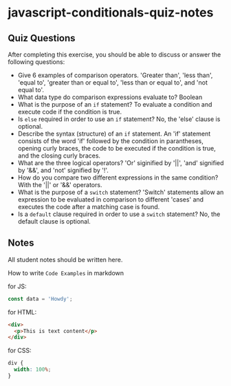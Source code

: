 # javascript-conditionals-quiz-notes

## Quiz Questions

After completing this exercise, you should be able to discuss or answer the following questions:

- Give 6 examples of comparison operators.
  'Greater than', 'less than', 'equal to', 'greater than or equal to', 'less than or equal to', and 'not equal to'.
- What data type do comparison expressions evaluate to?
  Boolean
- What is the purpose of an `if` statement?
  To evaluate a condition and execute code if the condition is true.
- Is `else` required in order to use an `if` statement?
  No, the 'else' clause is optional.
- Describe the syntax (structure) of an `if` statement.
  An 'if' statement consists of the word 'if' followed by the condition in parantheses, opening curly braces, the code to be executed if the condition is true, and the closing curly braces.
- What are the three logical operators?
  'Or' siginified by '||', 'and' signified by '&&', and 'not' signified by '!'.
- How do you compare two different expressions in the same condition?
  With the '||' or '&&' operators.
- What is the purpose of a `switch` statement?
  'Switch' statements allow an expression to be evaluated in comparison to different 'cases' and executes the code after a matching case is found.
- Is a `default` clause required in order to use a `switch` statement?
  No, the default clause is optional.

## Notes

All student notes should be written here.

How to write `Code Examples` in markdown

for JS:

```javascript
const data = 'Howdy';
```

for HTML:

```html
<div>
  <p>This is text content</p>
</div>
```

for CSS:

```css
div {
  width: 100%;
}
```
